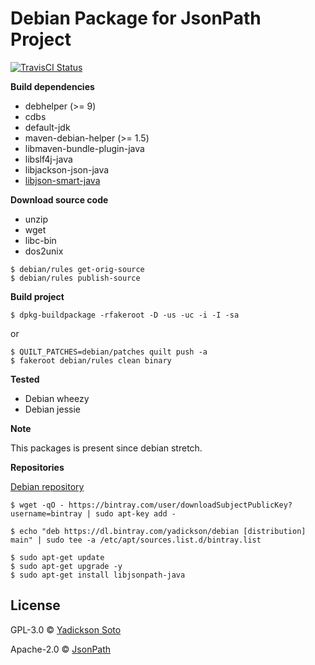 # Debian Package for JsonPath Project

[![TravisCI Status][travis-image]][travis-url]

**Build dependencies**

- debhelper (>= 9)
- cdbs
- default-jdk
- maven-debian-helper (>= 1.5)
- libmaven-bundle-plugin-java
- libslf4j-java
- libjackson-json-java
- [libjson-smart-java](https://github.com/yadickson/json-smart-debs)

**Download source code**

- unzip
- wget
- libc-bin
- dos2unix 

```
$ debian/rules get-orig-source
$ debian/rules publish-source
```

**Build project**

```
$ dpkg-buildpackage -rfakeroot -D -us -uc -i -I -sa
```
or
```
$ QUILT_PATCHES=debian/patches quilt push -a
$ fakeroot debian/rules clean binary
```

**Tested**

- Debian wheezy
- Debian jessie

**Note**

This packages is present since debian stretch.

**Repositories**

[Debian repository](https://bintray.com/yadickson/debian)

```
$ wget -qO - https://bintray.com/user/downloadSubjectPublicKey?username=bintray | sudo apt-key add -
```
```
$ echo "deb https://dl.bintray.com/yadickson/debian [distribution] main" | sudo tee -a /etc/apt/sources.list.d/bintray.list
```
```
$ sudo apt-get update
$ sudo apt-get upgrade -y
$ sudo apt-get install libjsonpath-java
```

## License

GPL-3.0 © [Yadickson Soto](https://github.com/yadickson)

Apache-2.0 © [JsonPath](https://github.com/json-path/JsonPath)

[travis-image]: https://api.travis-ci.org/yadickson/jsonpath-debs.svg?branch=master
[travis-url]: https://travis-ci.org/yadickson/jsonpath-debs

